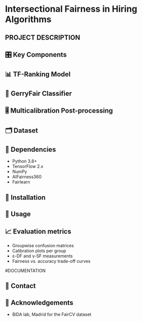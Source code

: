 # Intersectional Fairness in Hiring Algorithms 


## PROJECT DESCRIPTION 

## 🎛️ Key Components

## 📊 TF-Ranking Model


## 📖 GerryFair Classifier

## 🎚️ Multicalibration Post-processing

## 🗂️ Dataset


## 🧰 Dependencies
- Python 3.8+
- TensorFlow 2.x
- NumPy
- AIFairness360
- Fairlearn

## 🔌 Installation

## 	🔑 Usage

## 📈 Evaluation metrics
- Groupwise confusion matrices
- Calibration plots per group
- ε-DF and γ-SF measurements
- Fairness vs. accuracy trade-off curves

#DOCUMENTATION

## 📠 Contact


## 💐 Acknowledgements
- BiDA lab, Madrid for the FairCV dataset